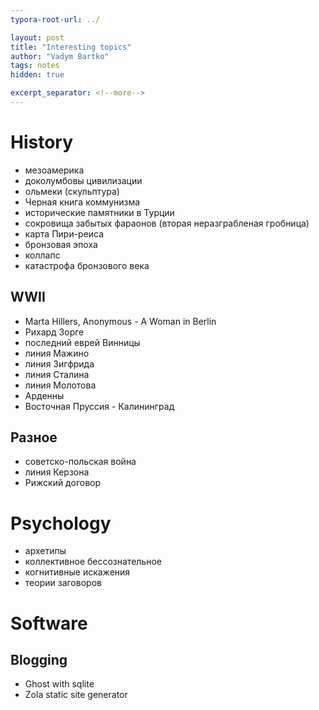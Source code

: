 ```yaml
---
typora-root-url: ../

layout: post
title: "Interesting topics"
author: "Vadym Bartko"
tags: notes
hidden: true

excerpt_separator: <!--more-->
---
```


<!--more-->


# History
* мезоамерика
* доколумбовы цивилизации
* ольмеки (скульптура)
* Черная книга коммунизма
* исторические памятники в Турции
* сокровища забытых фараонов (вторая неразграбленая гробница)
* карта Пири-реиса
* бронзовая эпоха
* коллапс 
* катастрофа бронзового века

## WWII

* Marta Hillers, Anonymous - A Woman in Berlin
* Рихард Зорге
* последний еврей Винницы 
* линия Мажино
* линия Зигфрида
* линия Сталина
* линия Молотова
* Арденны
* Восточная Пруссия - Калининград

## Разное

* советско-польская война
* линия Керзона
* Рижский договор





# Psychology
* архетипы
* коллективное бессознательное
* когнитивные искажения
* теории заговоров





# Software

## Blogging

* Ghost with sqlite
* Zola static site generator
